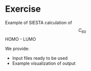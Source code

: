 # Exercise 
Example of SIESTA calculation of $$C_60$$ HOMO - LUMO 

We provide:
- Input files ready to be used
- Example visualization of output

